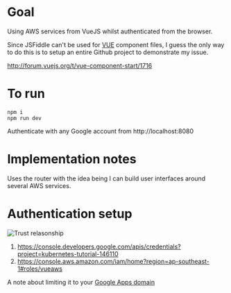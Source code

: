 # Goal

Using AWS services from VueJS whilst authenticated from the browser.

Since JSFiddle can't be used for [VUE](http://vuejs.org/) component files, I
guess the only way to do this is to setup an entire Github project to
demonstrate my issue.

<http://forum.vuejs.org/t/vue-component-start/1716>

# To run

	npm i
	npm run dev

Authenticate with any Google account from http://localhost:8080

# Implementation notes

Uses the router with the idea being I can build user interfaces around several
AWS services.

# Authentication setup

<img src=http://s.natalian.org/2016-10-20/1476933346_2558x1404.png alt="Trust relasonship">

1. <https://console.developers.google.com/apis/credentials?project=kubernetes-tutorial-146110>
2. <https://console.aws.amazon.com/iam/home?region=ap-southeast-1#roles/vueaws>

A note about limiting it to your [Google Apps domain](http://stackoverflow.com/questions/40098541/g-suite-identity-provider-for-an-aws-driven-browser-based-app)
